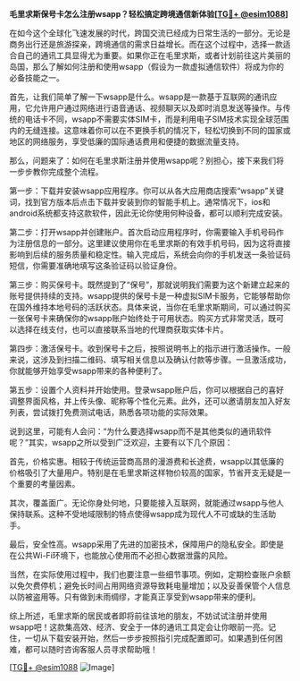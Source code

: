 **毛里求斯保号卡怎么注册wsapp？轻松搞定跨境通信新体验[[TG💪+ @esim1088](https://t.me/s/esim1088)]**

在如今这个全球化飞速发展的时代，跨国交流已经成为日常生活的一部分。无论是商务出行还是旅游探亲，跨境通信的需求日益增长。而在这个过程中，选择一款适合自己的通讯工具显得尤为重要。如果你正在毛里求斯，或者计划前往这片美丽的岛国，那么了解如何注册和使用wsapp（假设为一款虚拟通信软件）将成为你的必备技能之一。

首先，让我们简单了解一下wsapp是什么。wsapp是一款基于互联网的通讯应用，它允许用户通过网络进行语音通话、视频聊天以及即时消息发送等操作。与传统的电话卡不同，wsapp不需要实体SIM卡，而是利用电子SIM技术实现全球范围内的无缝连接。这意味着你可以在不更换手机的情况下，轻松切换到不同的国家或地区的网络服务，享受低廉的国际通话费用和便捷的数据流量支持。

那么，问题来了：如何在毛里求斯注册并使用wsapp呢？别担心，接下来我们将一步步教你完成整个流程。

第一步：下载并安装wsapp应用程序。你可以从各大应用商店搜索“wsapp”关键词，找到官方版本后点击下载并安装到你的智能手机上。通常情况下，ios和android系统都支持这款软件，因此无论你使用何种设备，都可以顺利完成安装。

第二步：打开wsapp并创建账户。首次启动应用程序时，你需要输入手机号码作为注册信息的一部分。这里建议使用你在毛里求斯的有效手机号码，因为这将直接影响到后续的服务质量和稳定性。输入完成后，系统会向你的手机发送一条验证码短信，你需要准确地填写这条验证码以验证身份。

第三步：购买保号卡。既然提到了“保号”，那就说明我们需要为这个新建立起来的账号提供持续的支持。wsapp提供的保号卡是一种虚拟SIM卡服务，它能够帮助你在国外维持本地号码的活跃状态。具体来说，当你在毛里求斯期间，可以通过购买一张保号卡来确保你的wsapp账户始终处于可用状态。购买方式非常灵活，既可以选择在线支付，也可以直接联系当地的代理商获取实体卡片。

第四步：激活保号卡。收到保号卡之后，按照说明书上的指示进行激活操作。一般来说，这涉及到扫描二维码、填写相关信息以及确认付款等步骤。一旦激活成功，你就能够开始享受wsapp带来的各种便利了。

第五步：设置个人资料并开始使用。登录wsapp账户后，你可以根据自己的喜好调整界面风格，并上传头像、昵称等个性化元素。此外，还可以邀请朋友加入好友列表，尝试拨打免费测试电话，熟悉各项功能的实际效果。

说到这里，可能有人会问：“为什么要选择wsapp而不是其他类似的通讯软件呢？”其实，wsapp之所以受到广泛欢迎，主要有以下几个原因：

首先，价格实惠。相较于传统运营商高昂的漫游费和长途费，wsapp以其低廉的价格吸引了大量用户。特别是在毛里求斯这样物价较高的国家，节省开支无疑是一个重要的考量因素。

其次，覆盖面广。无论你身处何地，只要能接入互联网，就能通过wsapp与他人保持联系。这种不受地域限制的特点使得wsapp成为现代人不可或缺的生活助手。

最后，安全性高。wsapp采用了先进的加密技术，保障用户的隐私安全。即使是在公共Wi-Fi环境下，也能放心使用而不必担心数据泄露的风险。

当然，在实际使用过程中，我们也要注意一些细节事项。例如，定期检查账户余额以免欠费停机；避免长时间占用网络资源导致耗电量增加；以及妥善保管个人信息以防被盗用等。只有做到未雨绸缪，才能真正享受到wsapp带来的便利。

综上所述，毛里求斯的居民或者即将前往该地的朋友，不妨试试注册并使用wsapp吧！这款集高效、经济、安全于一体的通讯工具定会让你眼前一亮。记住，一切从下载安装开始，然后一步步按照指引完成配置即可。如果遇到任何困难，都可以随时咨询客服人员寻求帮助哦！

[[TG💪+ @esim1088](https://t.me/s/esim1088) ![Image](https://i.postimg.cc/4NQfJmqS/Snipaste-2025-05-13-00-14-12.png)]